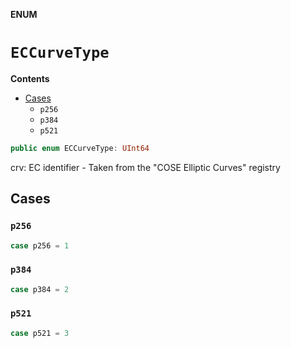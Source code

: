 **ENUM**

# `ECCurveType`

**Contents**

- [Cases](#cases)
  - `p256`
  - `p384`
  - `p521`

```swift
public enum ECCurveType: UInt64
```

crv: EC identifier - Taken from the "COSE Elliptic Curves" registry

## Cases
### `p256`

```swift
case p256 = 1
```

### `p384`

```swift
case p384 = 2
```

### `p521`

```swift
case p521 = 3
```
